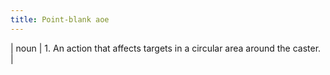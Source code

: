```yaml
---
title: Point-blank aoe
---
```

| noun | 1.  	An action that affects targets in a circular area around the caster.	|